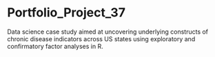 # Portfolio_Project_37
Data science case study aimed at uncovering underlying constructs of chronic disease indicators across US states using exploratory and confirmatory factor analyses in R.
